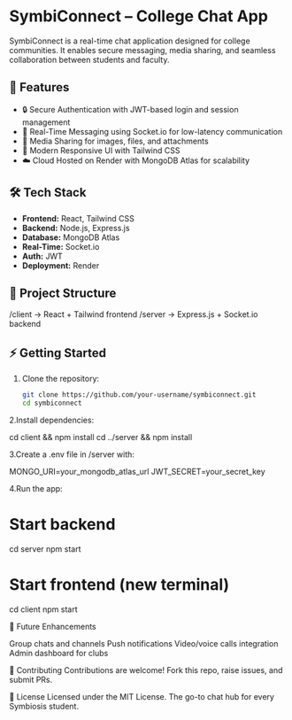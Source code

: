 # SymbiConnect – College Chat App

SymbiConnect is a real-time chat application designed for college communities. It enables secure messaging, media sharing, and seamless collaboration between students and faculty.  

## 🚀 Features
- 🔒 Secure Authentication with JWT-based login and session management  
- 💬 Real-Time Messaging using Socket.io for low-latency communication  
- 📎 Media Sharing for images, files, and attachments  
- 🎨 Modern Responsive UI with Tailwind CSS  
- ☁️ Cloud Hosted on Render with MongoDB Atlas for scalability  

## 🛠️ Tech Stack
- **Frontend:** React, Tailwind CSS  
- **Backend:** Node.js, Express.js  
- **Database:** MongoDB Atlas  
- **Real-Time:** Socket.io  
- **Auth:** JWT  
- **Deployment:** Render  

## 📂 Project Structure
/client -> React + Tailwind frontend
/server -> Express.js + Socket.io backend


## ⚡ Getting Started

1. Clone the repository:
   ```bash
   git clone https://github.com/your-username/symbiconnect.git
   cd symbiconnect


2.Install dependencies:

cd client && npm install
cd ../server && npm install


3.Create a .env file in /server with:

MONGO_URI=your_mongodb_atlas_url
JWT_SECRET=your_secret_key


4.Run the app:

# Start backend
cd server
npm start

# Start frontend (new terminal)
cd client
npm start

🔮 Future Enhancements

Group chats and channels
Push notifications
Video/voice calls integration
Admin dashboard for clubs

🤝 Contributing
Contributions are welcome! Fork this repo, raise issues, and submit PRs.

📜 License
Licensed under the MIT License.
The go-to chat hub for every Symbiosis student.
